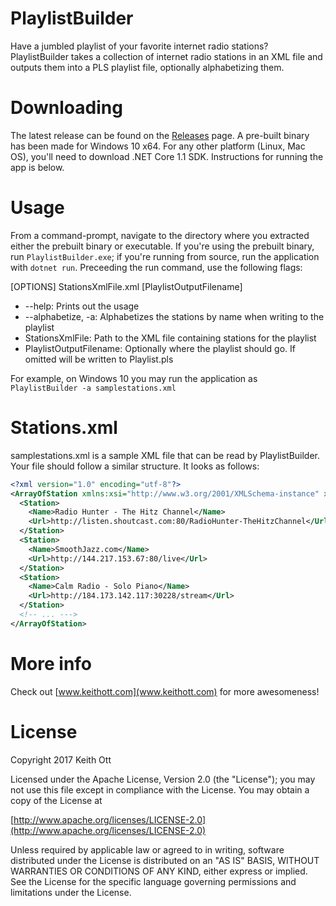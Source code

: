 # PlaylistBuilder
Have a jumbled playlist of your favorite internet radio stations? PlaylistBuilder takes a collection of internet radio stations in an XML file and outputs them into a PLS playlist file, optionally alphabetizing them.

# Downloading
The latest release can be found on the [Releases](https://github.com/ducttape12/PlaylistBuilder/releases) page.  A pre-built binary has been made for Windows 10 x64.  For any other platform (Linux, Mac OS), you'll need to download .NET Core 1.1 SDK.  Instructions for running the app is below.

# Usage
From a command-prompt, navigate to the directory where you extracted either the prebuilt binary or executable.  If you're using the prebuilt binary, run `PlaylistBuilder.exe`; if you're running from source, run the application with `dotnet run`.  Preceeding the run command, use the following flags:

[OPTIONS] StationsXmlFile.xml [PlaylistOutputFilename]

* --help: Prints out the usage
* --alphabetize, -a: Alphabetizes the stations by name when writing to the playlist
* StationsXmlFile: Path to the XML file containing stations for the playlist
* PlaylistOutputFilename: Optionally where the playlist should go. If omitted will be written to Playlist.pls

For example, on Windows 10 you may run the application as `PlaylistBuilder -a samplestations.xml`

# Stations.xml
samplestations.xml is a sample XML file that can be read by PlaylistBuilder.  Your file should follow a similar structure.  It looks as follows:

```xml
<?xml version="1.0" encoding="utf-8"?>
<ArrayOfStation xmlns:xsi="http://www.w3.org/2001/XMLSchema-instance" xmlns:xsd="http://www.w3.org/2001/XMLSchema">
  <Station>
    <Name>Radio Hunter - The Hitz Channel</Name>
    <Url>http://listen.shoutcast.com:80/RadioHunter-TheHitzChannel</Url>
  </Station>
  <Station>
    <Name>SmoothJazz.com</Name>
    <Url>http://144.217.153.67:80/live</Url>
  </Station>
  <Station>
    <Name>Calm Radio - Solo Piano</Name>
    <Url>http://184.173.142.117:30228/stream</Url>
  </Station>
  <!-- ... --->
</ArrayOfStation>
```

# More info
Check out [www.keithott.com](www.keithott.com) for more awesomeness!

# License

Copyright 2017 Keith Ott

Licensed under the Apache License, Version 2.0 (the "License");
you may not use this file except in compliance with the License.
You may obtain a copy of the License at

[http://www.apache.org/licenses/LICENSE-2.0](http://www.apache.org/licenses/LICENSE-2.0)

Unless required by applicable law or agreed to in writing, software
distributed under the License is distributed on an "AS IS" BASIS,
WITHOUT WARRANTIES OR CONDITIONS OF ANY KIND, either express or implied.
See the License for the specific language governing permissions and
limitations under the License.
